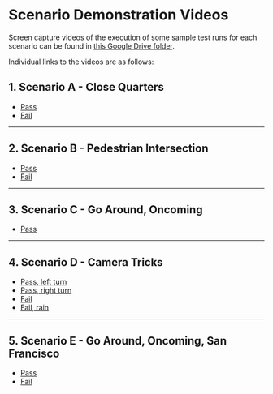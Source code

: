 # Scenario Demonstration Videos

Screen capture videos of the execution of some sample test runs for each scenario can be found in [this Google Drive folder](https://drive.google.com/drive/folders/1MKih9T7vX3yiayxU_tqrJmGoZ6L8Yzu6?usp=sharing).

Individual links to the videos are as follows:
## 1. Scenario A - Close Quarters
* [Pass](https://drive.google.com/file/d/1rjfMbXyHtw-7PXgw-uFUZ66OuBT8whTw/view?usp=sharing)
* [Fail](https://drive.google.com/file/d/1D3L83d0_kDI9SSkPDlIa2pXw_6vC4yvt/view?usp=sharing)

***

## 2. Scenario B - Pedestrian Intersection
* [Pass](https://drive.google.com/file/d/1NPV_29JlQ9tXQzMpp4vPS18OiGk_HHjM/view?usp=sharing)
* [Fail](https://drive.google.com/file/d/1j_4c6MwFJTkMMRLAxK465oA4GiwHAYyZ/view?usp=sharing)

***

## 3. Scenario C - Go Around, Oncoming
* [Pass](https://drive.google.com/file/d/17yh5_rDVK39CGBzgT9vokshgZSmts8Pi/view?usp=sharing)

***

## 4. Scenario D - Camera Tricks
* [Pass, left turn](https://drive.google.com/file/d/1YkE3ZZHvG_3wz_6wcFDpD3at5XSNsszs/view?usp=sharing)
* [Pass, right turn](https://drive.google.com/file/d/1XdrIKd9MldOrOah-QckyjU5M9VSUR5o9/view?usp=sharing)
* [Fail](https://drive.google.com/file/d/1pA0Z8DUqznCG2OqqThI2FvqIVrN8Zu4F/view?usp=sharing)
* [Fail, rain](https://drive.google.com/file/d/1jmCBBX247VDDdcy9DsTAE-WOpEAOn7sX/view?usp=sharing)

***

## 5. Scenario E - Go Around, Oncoming, San Francisco
* [Pass](https://drive.google.com/file/d/17cQ00HeMe_sgSAjM9qoJAEmNvNsHldSC/view?usp=sharing)
* [Fail](https://drive.google.com/file/d/15wnNWyEZ5udVS62f1Xfeff5xmFlWmLrO/view?usp=sharing)